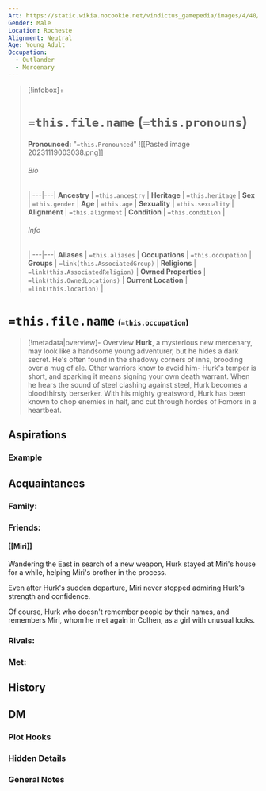 ```yaml
---
Art: https://static.wikia.nocookie.net/vindictus_gamepedia/images/4/40/Hurk_%28NPC_Icon%29.png/revision/latest?cb=20200430035526
Gender: Male
Location: Rocheste
Alignment: Neutral
Age: Young Adult
Occupation:
  - Outlander
  - Mercenary
---
```


> [!infobox]+
> # `=this.file.name` (`=this.pronouns`)
> **Pronounced:**  "`=this.Pronounced`"
![[Pasted image 20231119003038.png]]
> ###### Bio
>  |
> ---|---|
> **Ancestry** | `=this.ancestry` |
> **Heritage** | `=this.heritage` |
> **Sex** | `=this.gender` |
> **Age** | `=this.age` |
> **Sexuality** | `=this.sexuality` |
> **Alignment** | `=this.alignment` |
> **Condition** | `=this.condition` |
> ###### Info
>  |
> ---|---|
> **Aliases** | `=this.aliases` |
> **Occupations** | `=this.occupation` |
> **Groups** | `=link(this.AssociatedGroup)` |
> **Religions** | `=link(this.AssociatedReligion)` |
> **Owned Properties** | `=link(this.OwnedLocations)` |
> **Current Location** | `=link(this.location)` |

# **`=this.file.name`** <span style="font-size: medium">(`=this.occupation`)</span>
> [!metadata|overview]- Overview 
> **Hurk**, a mysterious new mercenary, may look like a handsome young adventurer, but he hides a dark secret. He's often found in the shadowy corners of inns, brooding over a mug of ale. Other warriors know to avoid him- Hurk's temper is short, and sparking it means signing your own death warrant. When he hears the sound of steel clashing against steel, Hurk becomes a bloodthirsty berserker. With his mighty greatsword, Hurk has been known to chop enemies in half, and cut through hordes of Fomors in a heartbeat.



## Aspirations
### Example


## Acquaintances
### Family:


### Friends:
#### [[Miri]] 
Wandering the East in search of a new weapon, Hurk stayed at Miri's house for a while, helping Miri's brother in the process.

Even after Hurk's sudden departure, Miri never stopped admiring Hurk's strength and confidence.

Of course, Hurk who doesn't remember people by their names, and remembers Miri, whom he met again in Colhen, as a girl with unusual looks.

### Rivals:


### Met:


## History


## DM
### Plot Hooks


### Hidden Details


### General Notes

